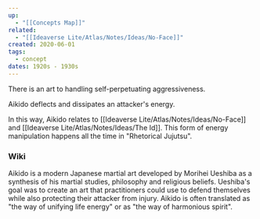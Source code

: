 ```yaml
---
up:
  - "[[Concepts Map]]"
related:
  - "[[Ideaverse Lite/Atlas/Notes/Ideas/No-Face]]"
created: 2020-06-01
tags:
  - concept
dates: 1920s - 1930s
---
```


There is an art to handling self-perpetuating aggressiveness. 

Aikido deflects and dissipates an attacker's energy.

In this way, Aikido relates to [[Ideaverse Lite/Atlas/Notes/Ideas/No-Face]] and [[Ideaverse Lite/Atlas/Notes/Ideas/The Id]]. This form of energy manipulation happens all the time in "Rhetorical Jujutsu".

### Wiki
Aikido is a modern Japanese martial art developed by Morihei Ueshiba as a synthesis of his martial studies, philosophy and religious beliefs. Ueshiba's goal was to create an art that practitioners could use to defend themselves while also protecting their attacker from injury. Aikido is often translated as "the way of unifying life energy" or as "the way of harmonious spirit".